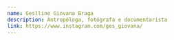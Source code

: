 ```yaml
---
name: Geslline Giovana Braga
description: Antropóloga, fotógrafa e documentarista
link: https://www.instagram.com/ges_giovana/
---
```

